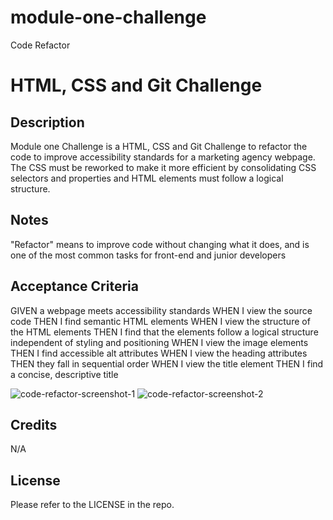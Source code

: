 # module-one-challenge
Code Refactor

# HTML, CSS and Git Challenge

## Description

Module one Challenge is a HTML, CSS and Git Challenge to refactor the code to improve accessibility standards for a marketing agency webpage. The CSS must be reworked to make it more efficient by consolidating CSS selectors and properties and HTML elements must follow a logical structure. 

## Notes

"Refactor" means to improve code without changing what it does, and is one of the most common tasks for front-end and junior developers

## Acceptance Criteria

GIVEN a webpage meets accessibility standards
WHEN I view the source code
THEN I find semantic HTML elements
WHEN I view the structure of the HTML elements
THEN I find that the elements follow a logical structure independent of styling and positioning
WHEN I view the image elements
THEN I find accessible alt attributes
WHEN I view the heading attributes
THEN they fall in sequential order
WHEN I view the title element
THEN I find a concise, descriptive title

![code-refactor-screenshot-1](https://user-images.githubusercontent.com/109199225/186551138-f24769f2-114e-44c7-835b-2f9d158c9022.png)
![code-refactor-screenshot-2](https://user-images.githubusercontent.com/109199225/186551188-635cbaaf-5f76-46f9-b54d-bef6a3b58e7d.png)

## Credits

N/A

## License

Please refer to the LICENSE in the repo.
